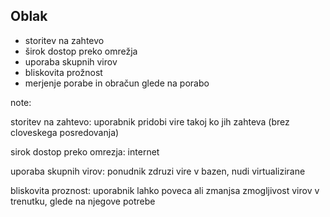 ## Oblak

* storitev na zahtevo
* širok dostop preko omrežja
* uporaba skupnih virov
* bliskovita prožnost
* merjenje porabe in obračun glede na porabo

note:

storitev na zahtevo: uporabnik pridobi vire takoj ko jih zahteva (brez cloveskega posredovanja)

sirok dostop preko omrezja: internet

uporaba skupnih virov: ponudnik zdruzi vire v bazen, nudi virtualizirane

bliskovita proznost: uporabnik lahko poveca ali zmanjsa zmogljivost virov v trenutku, glede na njegove potrebe
